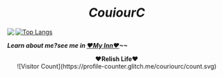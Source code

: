 
<h1 style="text-align:center;"><i> CouiourC</i> </h1> 
<img align="left" src="https://github-readme-stats.vercel.app/api?username=couriourc&show_icons=true&icon_color=CE1D2D&text_color=718096&bg_color=ffffff&hide_title=true" />


[![Top Langs](https://github-readme-stats.vercel.app/api/top-langs/?username=couriourc&layout=compact)](https://github.com/couriourc/github-readme-stats)



<i align="center"><strong>Learn about me?see me in <a href="https://couriourc.github.io"><strong>❤My Inn❤</strong></a>~~</strong></i>

<div align="center"><strong>❤Relish Life❤</strong></div>

<div align="middle">
![Visitor Count](https://profile-counter.glitch.me/couriourc/count.svg)
</div>